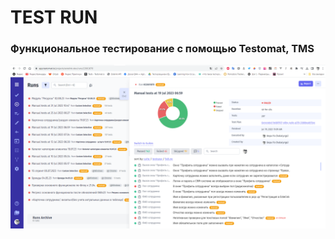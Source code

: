 # TEST RUN
### Функциональное тестирование с помощью Testomat, TMS 
![logo (1)](https://github.com/VeraPoArt/QA_engineer/blob/main/Test%20run/Runs%20-%20Testomat.io%20-%20Google%20Chrome%202.png)
